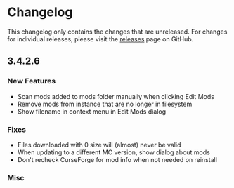 # Changelog

This changelog only contains the changes that are unreleased. For changes for individual releases, please visit the
[releases](https://github.com/ATLauncher/ATLauncher/releases) page on GitHub.

## 3.4.2.6

### New Features
- Scan mods added to mods folder manually when clicking Edit Mods
- Remove mods from instance that are no longer in filesystem
- Show filename in context menu in Edit Mods dialog

### Fixes
- Files downloaded with 0 size will (almost) never be valid
- When updating to a different MC version, show dialog about mods
- Don't recheck CurseForge for mod info when not needed on reinstall

### Misc
